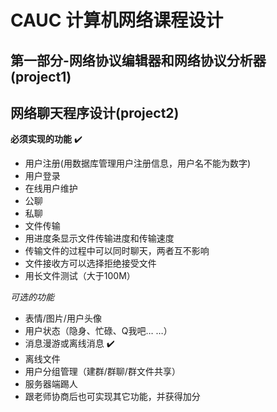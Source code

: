 # CAUC 计算机网络课程设计

## 第一部分-网络协议编辑器和网络协议分析器(project1)


## 网络聊天程序设计(project2)
**必须实现的功能** ✔️
+ 用户注册(用数据库管理用户注册信息，用户名不能为数字)  
+ 用户登录
+ 在线用户维护  
+ 公聊  
+ 私聊  
+ 文件传输
+ 用进度条显示文件传输进度和传输速度
+ 传输文件的过程中可以同时聊天，两者互不影响
+ 文件接收方可以选择拒绝接受文件
+ 用长文件测试（大于100M）


_可选的功能_
+ 表情/图片/用户头像
+ 用户状态（隐身、忙碌、Q我吧… …）
+ 消息漫游或离线消息 ✔️
+ 离线文件
+ 用户分组管理（建群/群聊/群文件共享）
+ 服务器端踢人
+ 跟老师协商后也可实现其它功能，并获得加分


